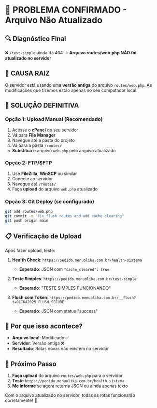 # 🚨 PROBLEMA CONFIRMADO - Arquivo Não Atualizado

## 🔍 **Diagnóstico Final**

❌ `/test-simple` ainda dá 404 → **Arquivo routes/web.php NÃO foi atualizado no servidor**

## 🎯 **CAUSA RAIZ**

O servidor está usando uma **versão antiga** do arquivo `routes/web.php`. As modificações que fizemos estão apenas no seu computador local.

## 🚀 **SOLUÇÃO DEFINITIVA**

### **Opção 1: Upload Manual (Recomendado)**
1. Acesse o **cPanel** do seu servidor
2. Vá para **File Manager**
3. Navegue até a pasta do projeto
4. Vá para a pasta `/routes/`
5. **Substitua** o arquivo `web.php` pelo arquivo atualizado

### **Opção 2: FTP/SFTP**
1. Use **FileZilla**, **WinSCP** ou similar
2. Conecte ao servidor
3. Navegue até `/routes/`
4. Faça **upload** do arquivo `web.php` atualizado

### **Opção 3: Git Deploy (se configurado)**
```bash
git add routes/web.php
git commit -m "Fix flush routes and add cache clearing"
git push origin main
```

## 📋 **Verificação de Upload**

Após fazer upload, teste:

1. **Health Check**: `https://pedido.menuolika.com.br/health-sistema`
   - **Esperado**: JSON com `"cache_cleared": true`

2. **Teste Simples**: `https://pedido.menuolika.com.br/test-simple`
   - **Esperado**: "TESTE SIMPLES FUNCIONANDO"

3. **Flush com Token**: `https://pedido.menuolika.com.br/__flush?t=OLIKA2025_FLUSH_SECURE`
   - **Esperado**: JSON com status "success"

## 🔧 **Por que isso acontece?**

- **Arquivo local**: Modificado ✅
- **Servidor**: Versão antiga ❌
- **Resultado**: Rotas novas não existem no servidor

## 🎯 **Próximo Passo**

1. **Faça upload** do arquivo `routes/web.php` para o servidor
2. **Teste** `https://pedido.menuolika.com.br/health-sistema`
3. **Me informe** se agora retorna JSON ou ainda apenas texto

Com o arquivo atualizado no servidor, todas as rotas funcionarão corretamente! 🚀
